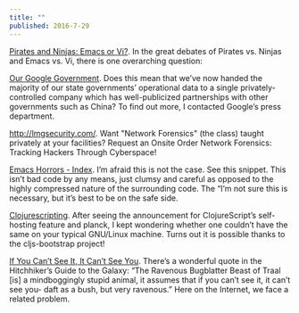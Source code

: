 ```yaml
---
title: ""
published: 2016-7-29
---
```




<a href="http://philosecurity.org/2009/03/23/pirates-and-ninjas-emacs-or-vi" target="_blank">Pirates and Ninjas: Emacs or Vi?</a>. In the great debates of Pirates vs. Ninjas and Emacs vs. Vi, there is one overarching question:




<a href="http://philosecurity.org/2009/12/24/our-google-government" target="_blank">Our Google Government</a>. Does this mean that we’ve now handed the majority of our state governments’ operational data to a single privately-controlled company which has well-publicized partnerships with other governments such as China?  To find out more, I contacted Google’s press department.




<a href="http://lmgsecurity.com/" target="_blank">http://lmgsecurity.com/</a>. Want "Network Forensics" (the class) taught privately at your facilities? Request an Onsite  Order Network Forensics: Tracking Hackers Through Cyberspace!




<a href="http://emacshorrors.com/" target="_blank">Emacs Horrors - Index</a>. I’m afraid this is not the case. See this snippet.  This isn’t bad code by any means, just clumsy and careful as opposed to the highly compressed nature of the surrounding code. The “I’m not sure this is necessary, but it’s best to be on the safe side.




<a href="http://emacsninja.com/posts/clojurescripting.html" target="_blank">Clojurescripting</a>. After seeing the announcement for ClojureScript’s self-hosting feature and planck, I kept wondering whether one couldn’t have the same on your typical GNU/Linux machine. Turns out it is possible thanks to the cljs-bootstrap project!




<a href="http://philosecurity.org/2010/02/01/if-you-cant-see-it-it-cant-see-you" target="_blank">If You Can’t See It, It Can’t See You</a>. There’s a wonderful quote in the Hitchhiker’s Guide to the Galaxy: “The Ravenous Bugblatter Beast of Traal [is] a mindboggingly stupid animal, it assumes that if you can’t see it, it can’t see you- daft as a bush, but very ravenous.” Here on the Internet, we face a related problem.

